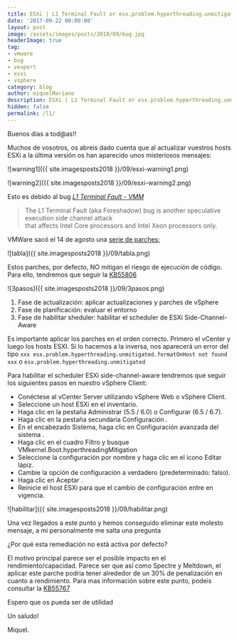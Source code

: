 ```yaml
---
title: ESXi | L1 Terminal Fault or esx.problem.hyperthreading.unmitigated
date: '2017-09-22 00:00:00'
layout: post
image: /assets/images/posts/2018/09/bug.jpg
headerImage: true
tag:
- vmware
- bug
- vexpert
- esxi
- vsphere
category: blog
author: miquelMariano
description: ESXi | L1 Terminal Fault or esx.problem.hyperthreading.unmitigated
hidden: false
permalink: /l1/
---
```


Buenos dias a tod@as!!

Muchos de vosotros, os abreis dado cuenta que al actualizar vuestros hosts ESXi a la última versión os han aparecido unos misteriosos mensajes:

![warning1]({{ site.imagesposts2018 }}/09/esxi-warning1.png)

![warning2]({{ site.imagesposts2018 }}/09/esxi-warning2.png)

Esto es debido al bug *[L1 Terminal Fault - VMM](https://kb.vmware.com/s/article/55806?src=af_5acfd7716582e&cid=70134000001YR6X)*

> The L1 Terminal Fault (aka Foreshadow) bug is another speculative execution side channel attack  
> that affects Intel Core processors and Intel Xeon processors only.

VMWare sacó el 14 de agosto una [serie de parches:](https://www.vmware.com/security/advisories/VMSA-2018-0020.html?src=af_5acfd7716582e&cid=70134000001YR6X) 

![tabla]({{ site.imagesposts2018 }}/09/tabla.png)

Estos parches, por defecto, NO mitigan el riesgo de ejecución de código. Para ello, tendremos que seguir la [KB55806](https://kb.vmware.com/s/article/55806)

![3pasos]({{ site.imagesposts2018 }}/09/3pasos.png)

1. Fase de actualización: aplicar actualizaciones y parches de vSphere
2. Fase de planificación: evaluar el entorno
3. Fase de habilitar sheduler: habilitar el scheduler de  ESXi Side-Channel-Aware

Es importante aplicar los parches en el orden correcto. Primero el vCenter y luego los hosts ESXI. Si lo hacemos a la inversa, nos aparecerá un error del tipo
`xxx esx.problem.hyperthreading.unmitigated.formatOnHost not found xxx` 
o
`esx.problem.hyperthreading.unmitigated`

Para habilitar el scheduler ESXi side-channel-aware tendremos que seguir los siguientes pasos en nuestro vSphere Client:

- Conéctese al vCenter Server utilizando vSphere Web o vSphere Client.
- Seleccione un host ESXi en el inventario.
- Haga clic en la  pestaña Administrar  (5.5 / 6.0) o Configurar (6.5 / 6.7).
- Haga clic en la   pestaña secundaria Configuración .
- En el encabezado Sistema, haga clic en  Configuración avanzada del sistema .
- Haga clic en el cuadro Filtro y busque VMkernel.Boot.hyperthreadingMitigation
- Seleccione la configuración por nombre y haga clic en el   icono Editar lápiz.
- Cambie la opción de configuración a verdadero (predeterminado: falso).
- Haga clic en  Aceptar .
- Reinicie el host ESXi para que el cambio de configuración entre en vigencia.

![habilitar]({{ site.imagesposts2018 }}/09/habilitar.png)

Una vez llegados a este punto y hemos conseguido eliminar este molesto mensaje, a mi personalmente me salta una pregunta

¿Por qué esta remediación no está activa por defecto? 

El motivo principal parece ser el posible impacto en el rendimiento/capacidad. Parece ser que así como Spectre y Meltdown, el aplicar este parche podria tener alrededor de un 30% de penalización en cuanto a rendimiento. Para mas información sobre este punto, podeis consultar la [KB55767](https://kb.vmware.com/s/article/55767?src=af_5acfd7716582e&cid=70134000001YR6X)

Espero que os pueda ser de utilidad

Un saludo!

Miquel.


